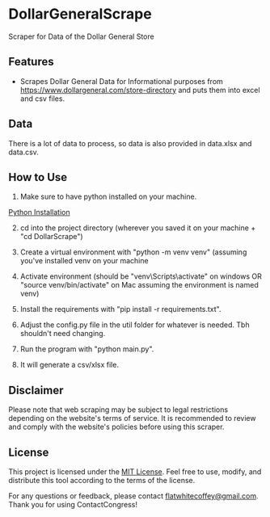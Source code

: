 # DollarGeneralScrape
Scraper for Data of the Dollar General Store

## Features
- Scrapes Dollar General Data for Informational purposes from https://www.dollargeneral.com/store-directory and puts them into excel and csv files.

## Data
There is a lot of data to process, so data is also provided in data.xlsx and data.csv.

## How to Use
1. Make sure to have python installed on your machine.

[Python Installation](https://www.python.org/downloads/)

2. cd into the project directory (wherever you saved it on your machine + "cd DollarScrape")

3. Create a virtual environment with "python -m venv venv" (assuming you've installed venv on your machine
   
5. Activate environment (should be "venv\Scripts\activate" on windows OR "source venv/bin/activate" on Mac assuming the environment is named venv)
   
7. Install the requirements with "pip install -r requirements.txt".

8. Adjust the config.py file in the util folder for whatever is needed. Tbh shouldn't need changing.

9. Run the program with "python main.py".
   
10. It will generate a csv/xlsx file.


## Disclaimer
Please note that web scraping may be subject to legal restrictions depending on the website's terms of service. It is recommended to review and comply with the website's policies before using this scraper. 

## License
This project is licensed under the [MIT License](https://choosealicense.com/licenses/mit/). Feel free to use, modify, and distribute this tool according to the terms of the license.

For any questions or feedback, please contact [flatwhitecoffey@gmail.com](mailto:flatwhitecoffey@gmail.com). Thank you for using ContactCongress!
